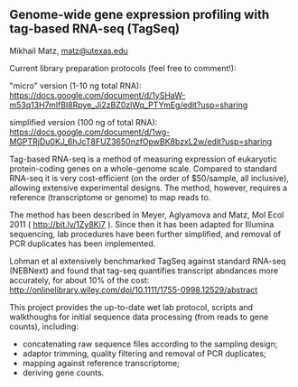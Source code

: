 Genome-wide gene expression profiling with tag-based RNA-seq (TagSeq)
------------------------------------------------------------

Mikhail Matz, matz@utexas.edu

Current library preparation protocols (feel free to comment!):

"micro" version (1-10 ng total RNA): https://docs.google.com/document/d/1ySHaW-m53q13H7mIfBl8Rpye_Ji2zBZ0zlWq_PTYmEg/edit?usp=sharing

simplified version (100 ng of total RNA): https://docs.google.com/document/d/1wg-MGPTRjDu0KJ_6hJcT8FUZ3650nzfOpwBK8bzxL2w/edit?usp=sharing

Tag-based RNA-seq is a method of measuring expression of eukaryotic protein-coding genes on a whole-genome scale. Compared to standard RNA-seq it is very cost-efficient (on the order of $50/sample, all inclusive), allowing extensive experimental designs. The method, however, requires a reference (transcriptome or genome) to map reads to.  

The method has been described in Meyer, Aglyamova and Matz, Mol Ecol 2011 ( http://bit.ly/1Zy8Ki7 ). Since then it has been adapted for Illumina sequencing, lab procedures have been further simplified, and removal of PCR duplicates has been implemented.

Lohman et al extensively benchmarked TagSeq against standard RNA-seq (NEBNext) and found that tag-seq quantifies transcript abndances more accurately, for about 10% of the cost: http://onlinelibrary.wiley.com/doi/10.1111/1755-0998.12529/abstract

This project provides the up-to-date wet lab protocol, scripts and walkthoughs for initial sequence data processing (from reads to gene counts), including:
- concatenating raw sequence files according to the sampling design;
- adaptor trimming, quality filtering and removal of PCR duplicates;
- mapping against reference transcriptome;
- deriving gene counts.
